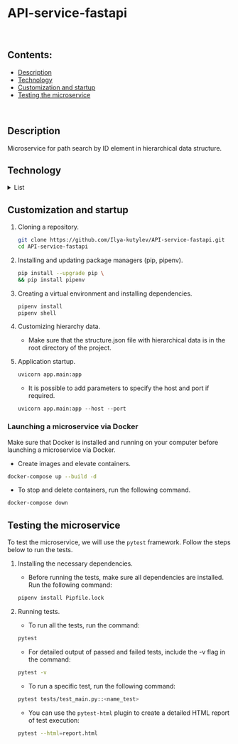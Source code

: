 # API-service-fastapi

<br>

## Contents:
- [Description](#description)
- [Technology](#technology)
- [Customization and startup](#customization-and-startup)
- [Testing the microservice](#testing-the-microservice)
<br>


## Description

Microservice for path search by ID element in hierarchical data structure.


## Technology

<details><summary>List</summary>

**Programming languages, libraries and modules:**

[![Python](https://img.shields.io/badge/Python-3.12-blue?logo=python)](https://www.python.org/)

**Framework, extensions and libraries:**

[![FastAPI](https://img.shields.io/badge/FastAPI-v0.115.2-blue?logo=FastAPI)](https://fastapi.tiangolo.com/)

</details>


## Customization and startup

1. Cloning a repository.
    ```bash
   git clone https://github.com/Ilya-kutylev/API-service-fastapi.git
   cd API-service-fastapi
   ```
2. Installing and updating package managers (pip, pipenv).
    ```bash
   pip install --upgrade pip \
   && pip install pipenv
    ```
3. Creating a virtual environment and installing dependencies.
    ```bash
   pipenv install
   pipenv shell
    ```
4. Customizing hierarchy data.

   - Make sure that the structure.json file with hierarchical data is in the root directory of the project.


5. Application startup.
    ```bash
   uvicorn app.main:app
    ```
   - It is possible to add parameters to specify the host and port if required.
    ```
   uvicorn app.main:app --host --port
    ```

### Launching a microservice via Docker

Make sure that Docker is installed and running on your computer before launching a microservice via Docker.

   - Create images and elevate containers.
   ```bash
   docker-compose up --build -d
   ```
   - To stop and delete containers, run the following command.
   ```bash
   docker-compose down
   ```


## Testing the microservice

To test the microservice, we will use the `pytest` framework. Follow the steps below to run the tests.

1. Installing the necessary dependencies.

   - Before running the tests, make sure all dependencies are installed. Run the following command:
   ```bash
   pipenv install Pipfile.lock
   ```
2. Running tests.

   - To run all the tests, run the command:
   ```bash
   pytest
   ```
   - For detailed output of passed and failed tests, include the -v flag in the command:
   ```bash
   pytest -v
   ```
   - To run a specific test, run the following command:
   ```bash
   pytest tests/test_main.py::<name_test>
   ```
   - You can use the `pytest-html` plugin to create a detailed HTML report of test execution:
   ```bash
   pytest --html=report.html
   ```
##